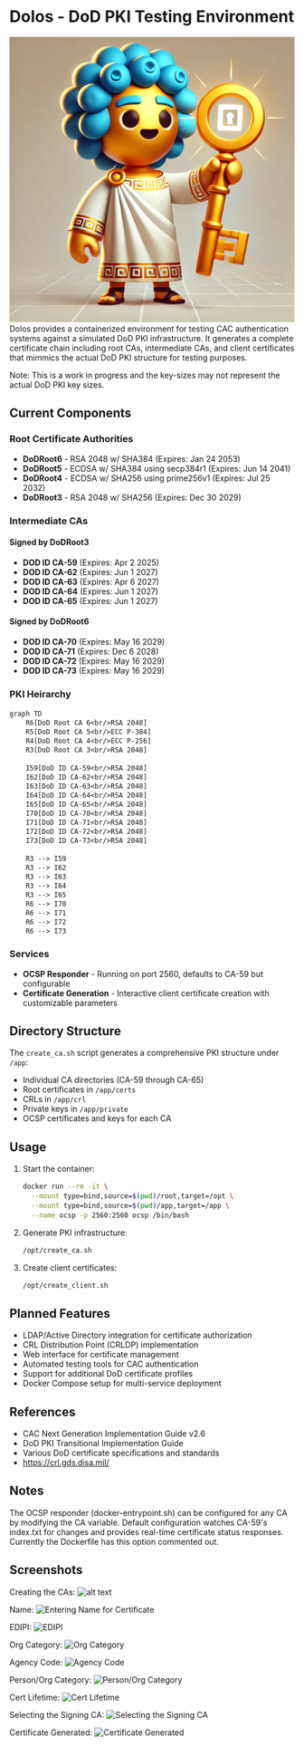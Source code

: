 # Dolos - DoD PKI Testing Environment

![dolos](images/dolos.png)
Dolos provides a containerized environment for testing CAC authentication systems against a simulated DoD PKI infrastructure. It generates a complete certificate chain including root CAs, intermediate CAs, and client certificates that mimmics the actual DoD PKI structure for testing purposes.

Note: This is a work in progress and the key-sizes may not represent the actual DoD PKI key sizes.

## Current Components

### Root Certificate Authorities

- **DoDRoot6** - RSA 2048 w/ SHA384 (Expires: Jan 24 2053)
- **DoDRoot5** - ECDSA w/ SHA384 using secp384r1 (Expires: Jun 14 2041)
- **DoDRoot4** - ECDSA w/ SHA256 using prime256v1 (Expires: Jul 25 2032)
- **DoDRoot3** - RSA 2048 w/ SHA256 (Expires: Dec 30 2029)

### Intermediate CAs

#### Signed by DoDRoot3

- **DOD ID CA-59** (Expires: Apr 2 2025)
- **DOD ID CA-62** (Expires: Jun 1 2027)
- **DOD ID CA-63** (Expires: Apr 6 2027)
- **DOD ID CA-64** (Expires: Jun 1 2027)
- **DOD ID CA-65** (Expires: Jun 1 2027)

#### Signed by DoDRoot6

- **DOD ID CA-70** (Expires: May 16 2029)
- **DOD ID CA-71** (Expires: Dec 6 2028)
- **DOD ID CA-72** (Expires: May 16 2029)
- **DOD ID CA-73** (Expires: May 16 2029)

### PKI Heirarchy

```mermaid
graph TD
    R6[DoD Root CA 6<br/>RSA 2048]
    R5[DoD Root CA 5<br/>ECC P-384]
    R4[DoD Root CA 4<br/>ECC P-256]
    R3[DoD Root CA 3<br/>RSA 2048]
    
    I59[DoD ID CA-59<br/>RSA 2048]
    I62[DoD ID CA-62<br/>RSA 2048]
    I63[DoD ID CA-63<br/>RSA 2048]
    I64[DoD ID CA-64<br/>RSA 2048]
    I65[DoD ID CA-65<br/>RSA 2048]
    I70[DoD ID CA-70<br/>RSA 2048]
    I71[DoD ID CA-71<br/>RSA 2048]
    I72[DoD ID CA-72<br/>RSA 2048]
    I73[DoD ID CA-73<br/>RSA 2048]

    R3 --> I59
    R3 --> I62
    R3 --> I63 
    R3 --> I64
    R3 --> I65
    R6 --> I70
    R6 --> I71
    R6 --> I72
    R6 --> I73

```

### Services

- **OCSP Responder** - Running on port 2560, defaults to CA-59 but configurable
- **Certificate Generation** - Interactive client certificate creation with customizable parameters

## Directory Structure

The `create_ca.sh` script generates a comprehensive PKI structure under `/app`:

- Individual CA directories (CA-59 through CA-65)
- Root certificates in `/app/certs`
- CRLs in `/app/crl`
- Private keys in `/app/private`
- OCSP certificates and keys for each CA

## Usage

1. Start the container:

    ```bash
    docker run --rm -it \
      --mount type=bind,source=$(pwd)/root,target=/opt \
      --mount type=bind,source=$(pwd)/app,target=/app \
      --name ocsp -p 2560:2560 ocsp /bin/bash
    ```

2. Generate PKI infrastructure:

    ```bash
    /opt/create_ca.sh
    ```

3. Create client certificates:

    ```bash
    /opt/create_client.sh
    ```

## Planned Features

- LDAP/Active Directory integration for certificate authorization
- CRL Distribution Point (CRLDP) implementation
- Web interface for certificate management
- Automated testing tools for CAC authentication
- Support for additional DoD certificate profiles
- Docker Compose setup for multi-service deployment

## References

- CAC Next Generation Implementation Guide v2.6
- DoD PKI Transitional Implementation Guide
- Various DoD certificate specifications and standards
- <https://crl.gds.disa.mil/>

## Notes

The OCSP responder (docker-entrypoint.sh) can be configured for any CA by modifying the CA variable. Default configuration watches CA-59's index.txt for changes and provides real-time certificate status responses. Currently the Dockerfile has this option commented out.

## Screenshots

Creating the CAs:
![alt text](<images/screenshots/Screenshot 2025-01-23 at 7.19.25 AM.png>)

Name:
![Entering Name for Certificate](<images/screenshots/Screenshot 2025-01-23 at 7.17.05 AM.png>)

EDIPI:
![EDIPI](<images/screenshots/Screenshot 2025-01-23 at 7.17.10 AM.png>)

Org Category:
![Org Category](<images/screenshots/Screenshot 2025-01-23 at 7.17.19 AM.png>)

Agency Code:
![Agency Code](<images/screenshots/Screenshot 2025-01-23 at 7.17.26 AM.png>)

Person/Org Category:
![Person/Org Category](<images/screenshots/Screenshot 2025-01-23 at 7.17.34 AM.png>)

Cert Lifetime:
![Cert Lifetime](<images/screenshots/Screenshot 2025-01-23 at 7.17.41 AM.png>)

Selecting the Signing CA:
![Selecting the Signing CA](<images/screenshots/Screenshot 2025-01-23 at 7.17.48 AM.png>)

Certificate Generated:
![Certificate Generated](<images/screenshots/Screenshot 2025-01-23 at 7.17.55 AM.png>)
